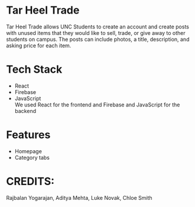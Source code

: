 # Tar Heel Trade
Tar Heel Trade allows UNC Students to create an account and create posts with unused items that they would like to sell, trade, or give away to other students on campus. The posts can include photos, a title, description, and asking price for each item. 

# Tech Stack
- React
- Firebase
- JavaScript  
We used React for the frontend and Firebase and JavaScript for the backend

# Features
- Homepage
- Category tabs

# CREDITS:
Rajbalan Yogarajan, Aditya Mehta, Luke Novak, Chloe Smith






